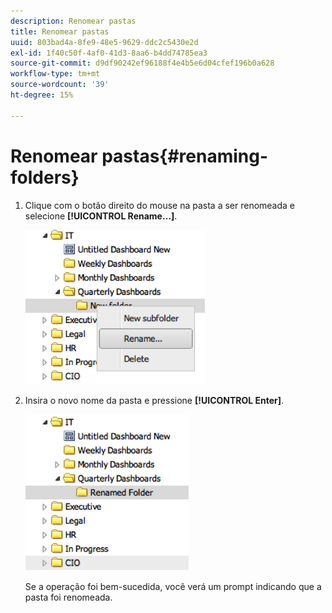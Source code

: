```yaml
---
description: Renomear pastas
title: Renomear pastas
uuid: 803bad4a-8fe9-48e5-9629-ddc2c5430e2d
exl-id: 1f40c50f-4af0-41d3-8aa6-b4dd74785ea3
source-git-commit: d9df90242ef96188f4e4b5e6d04cfef196b0a628
workflow-type: tm+mt
source-wordcount: '39'
ht-degree: 15%

---
```


# Renomear pastas{#renaming-folders}

1. Clique com o botão direito do mouse na pasta a ser renomeada e selecione **[!UICONTROL Rename…]**.

   ![](assets/rename.png)

1. Insira o novo nome da pasta e pressione **[!UICONTROL Enter]**.

   ![](assets/renamed_folder.png)

   Se a operação foi bem-sucedida, você verá um prompt indicando que a pasta foi renomeada.
